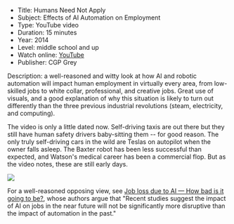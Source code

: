 * Title: Humans Need Not Apply
* Subject: Effects of AI Automation on Employment
* Type: YouTube video
* Duration: 15 minutes
* Year: 2014
* Level: middle school and up
* Watch online: [YouTube](https://www.youtube.com/watch?v=7Pq-S557XQU)
* Publisher: CGP Grey

Description: a well-reasoned and witty look at how AI and robotic automation will impact human employment in virtually every area, from low-skilled jobs to white collar, professional, and creative jobs. Great use of visuals, and a good explanation of why this situation is likely to turn out differently than the three previous industrial revolutions (steam, electricity, and computing).

The video is only a little dated now.  Self-driving taxis are out there but they still have human safety drivers baby-sitting them -- for good reason.  The only truly self-driving cars in the wild are Teslas on autopilot when the owner falls asleep.  The Baxter robot has been less successful than expected, and Watson's medical career has been a commercial flop.  But as the video notes, these are still early days.

![](https://github.com/touretzkyds/ai4k12/raw/master/images/Humans-Need-Not-Apply.png)

For a well-reasoned opposing view, see [Job loss due to AI — How bad is it going to be?](https://www.skynettoday.com/editorials/ai-automation-job-loss), whose authors argue that "Recent studies suggest the impact of AI on jobs in the near future will not be significantly more disruptive than the impact of automation in the past."